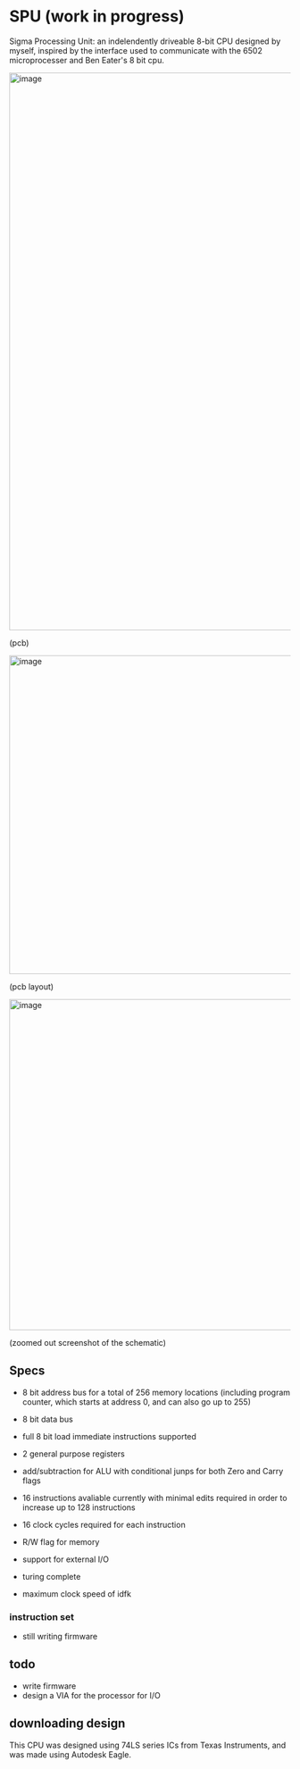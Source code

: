 # SPU (work in progress)
Sigma Processing Unit: an indelendently driveable 8-bit CPU designed by myself, inspired by the interface used to communicate with the 6502 microprocesser and Ben Eater's 8 bit cpu.

<img width="999" alt="image" src="https://user-images.githubusercontent.com/77999105/188357888-0de9cc34-74df-4725-9b52-c6da3d99f465.png">

(pcb)

<img width="571" alt="image" src="https://user-images.githubusercontent.com/77999105/188357806-a9fee5e7-06ed-4950-b25a-e4083ca523f1.png">

(pcb layout)

<img width="593" alt="image" src="https://user-images.githubusercontent.com/77999105/187117492-b33b1505-24b4-45d1-8b19-c9c5a9dc9f05.png">

(zoomed out screenshot of the schematic)

## Specs
- 8 bit address bus for a total of 256 memory locations (including program counter, which starts at address 0, and can also go up to 255)
- 8 bit data bus

- full 8 bit load immediate instructions supported

- 2 general purpose registers
- add/subtraction for ALU with conditional junps for both Zero and Carry flags

- 16 instructions avaliable currently with minimal edits required in order to increase up to 128 instructions
- 16 clock cycles required for each instruction

- R/W flag for memory

- support for external I/O

- turing complete

- maximum clock speed of idfk

### instruction set

- still writing firmware

## todo

- write firmware
- design a VIA for the processor for I/O

## downloading design

This CPU was designed using 74LS series ICs from Texas Instruments, and was made using Autodesk Eagle.
